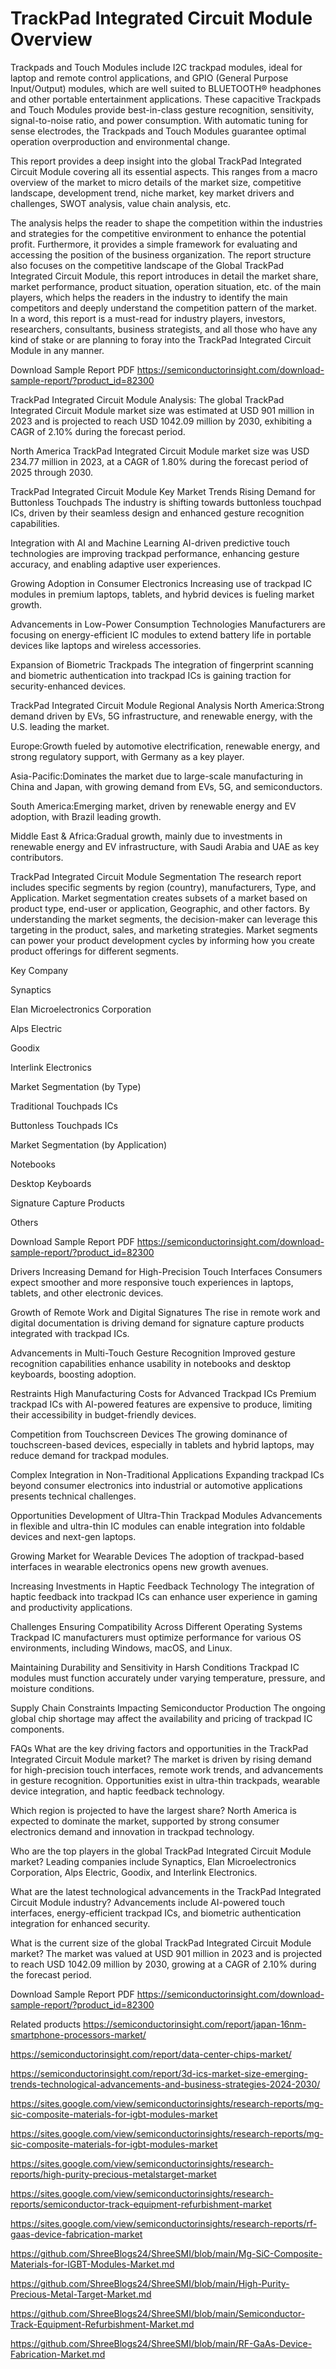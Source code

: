 # TrackPad Integrated Circuit Module Overview

Trackpads and Touch Modules include I2C trackpad modules, ideal for laptop and remote control applications, and GPIO (General Purpose Input/Output) modules, which are well suited to BLUETOOTH® headphones and other portable entertainment applications. These capacitive Trackpads and Touch Modules provide best-in-class gesture recognition, sensitivity, signal-to-noise ratio, and power consumption. With automatic tuning for sense electrodes, the Trackpads and Touch Modules guarantee optimal operation overproduction and environmental change.

This report provides a deep insight into the global TrackPad Integrated Circuit Module covering all its essential aspects. This ranges from a macro overview of the market to micro details of the market size, competitive landscape, development trend, niche market, key market drivers and challenges, SWOT analysis, value chain analysis, etc.

The analysis helps the reader to shape the competition within the industries and strategies for the competitive environment to enhance the potential profit. Furthermore, it provides a simple framework for evaluating and accessing the position of the business organization. The report structure also focuses on the competitive landscape of the Global TrackPad Integrated Circuit Module, this report introduces in detail the market share, market performance, product situation, operation situation, etc. of the main players, which helps the readers in the industry to identify the main competitors and deeply understand the competition pattern of the market.
In a word, this report is a must-read for industry players, investors, researchers, consultants, business strategists, and all those who have any kind of stake or are planning to foray into the TrackPad Integrated Circuit Module in any manner.


Download Sample Report PDF https://semiconductorinsight.com/download-sample-report/?product_id=82300

TrackPad Integrated Circuit Module Analysis:
The global TrackPad Integrated Circuit Module market size was estimated at USD 901 million in 2023 and is projected to reach USD 1042.09 million by 2030, exhibiting a CAGR of 2.10% during the forecast period.

North America TrackPad Integrated Circuit Module market size was USD 234.77 million in 2023, at a CAGR of 1.80% during the forecast period of 2025 through 2030.

TrackPad Integrated Circuit Module Key Market Trends
Rising Demand for Buttonless Touchpads
The industry is shifting towards buttonless touchpad ICs, driven by their seamless design and enhanced gesture recognition capabilities.

Integration with AI and Machine Learning
AI-driven predictive touch technologies are improving trackpad performance, enhancing gesture accuracy, and enabling adaptive user experiences.

Growing Adoption in Consumer Electronics
Increasing use of trackpad IC modules in premium laptops, tablets, and hybrid devices is fueling market growth.

Advancements in Low-Power Consumption Technologies
Manufacturers are focusing on energy-efficient IC modules to extend battery life in portable devices like laptops and wireless accessories.

Expansion of Biometric Trackpads
The integration of fingerprint scanning and biometric authentication into trackpad ICs is gaining traction for security-enhanced devices.

TrackPad Integrated Circuit Module Regional Analysis
North America:Strong demand driven by EVs, 5G infrastructure, and renewable energy, with the U.S. leading the market.

Europe:Growth fueled by automotive electrification, renewable energy, and strong regulatory support, with Germany as a key player.

Asia-Pacific:Dominates the market due to large-scale manufacturing in China and Japan, with growing demand from EVs, 5G, and semiconductors.

South America:Emerging market, driven by renewable energy and EV adoption, with Brazil leading growth.

Middle East & Africa:Gradual growth, mainly due to investments in renewable energy and EV infrastructure, with Saudi Arabia and UAE as key contributors.

TrackPad Integrated Circuit Module Segmentation 
The research report includes specific segments by region (country), manufacturers, Type, and Application. Market segmentation creates subsets of a market based on product type, end-user or application, Geographic, and other factors. By understanding the market segments, the decision-maker can leverage this targeting in the product, sales, and marketing strategies. Market segments can power your product development cycles by informing how you create product offerings for different segments.

Key Company

Synaptics

Elan Microelectronics Corporation

Alps Electric

Goodix

Interlink Electronics

Market Segmentation (by Type)

Traditional Touchpads ICs

Buttonless Touchpads ICs

Market Segmentation (by Application)

Notebooks

Desktop Keyboards

Signature Capture Products

Others

Download Sample Report PDF https://semiconductorinsight.com/download-sample-report/?product_id=82300

Drivers
Increasing Demand for High-Precision Touch Interfaces
Consumers expect smoother and more responsive touch experiences in laptops, tablets, and other electronic devices.

Growth of Remote Work and Digital Signatures
The rise in remote work and digital documentation is driving demand for signature capture products integrated with trackpad ICs.

Advancements in Multi-Touch Gesture Recognition
Improved gesture recognition capabilities enhance usability in notebooks and desktop keyboards, boosting adoption.

Restraints
High Manufacturing Costs for Advanced Trackpad ICs
Premium trackpad ICs with AI-powered features are expensive to produce, limiting their accessibility in budget-friendly devices.

Competition from Touchscreen Devices
The growing dominance of touchscreen-based devices, especially in tablets and hybrid laptops, may reduce demand for trackpad modules.

Complex Integration in Non-Traditional Applications
Expanding trackpad ICs beyond consumer electronics into industrial or automotive applications presents technical challenges.

Opportunities
Development of Ultra-Thin Trackpad Modules
Advancements in flexible and ultra-thin IC modules can enable integration into foldable devices and next-gen laptops.

Growing Market for Wearable Devices
The adoption of trackpad-based interfaces in wearable electronics opens new growth avenues.

Increasing Investments in Haptic Feedback Technology
The integration of haptic feedback into trackpad ICs can enhance user experience in gaming and productivity applications.

Challenges
Ensuring Compatibility Across Different Operating Systems
Trackpad IC manufacturers must optimize performance for various OS environments, including Windows, macOS, and Linux.

Maintaining Durability and Sensitivity in Harsh Conditions
Trackpad IC modules must function accurately under varying temperature, pressure, and moisture conditions.

Supply Chain Constraints Impacting Semiconductor Production
The ongoing global chip shortage may affect the availability and pricing of trackpad IC components.

FAQs
What are the key driving factors and opportunities in the TrackPad Integrated Circuit Module market?
The market is driven by rising demand for high-precision touch interfaces, remote work trends, and advancements in gesture recognition. Opportunities exist in ultra-thin trackpads, wearable device integration, and haptic feedback technology.


Which region is projected to have the largest share?
North America is expected to dominate the market, supported by strong consumer electronics demand and innovation in trackpad technology.


Who are the top players in the global TrackPad Integrated Circuit Module market?
Leading companies include Synaptics, Elan Microelectronics Corporation, Alps Electric, Goodix, and Interlink Electronics.


What are the latest technological advancements in the TrackPad Integrated Circuit Module industry?
Advancements include AI-powered touch interfaces, energy-efficient trackpad ICs, and biometric authentication integration for enhanced security.


What is the current size of the global TrackPad Integrated Circuit Module market?
The market was valued at USD 901 million in 2023 and is projected to reach USD 1042.09 million by 2030, growing at a CAGR of 2.10% during the forecast period.

Download Sample Report PDF https://semiconductorinsight.com/download-sample-report/?product_id=82300

Related products
https://semiconductorinsight.com/report/japan-16nm-smartphone-processors-market/

https://semiconductorinsight.com/report/data-center-chips-market/

https://semiconductorinsight.com/report/3d-ics-market-size-emerging-trends-technological-advancements-and-business-strategies-2024-2030/


https://sites.google.com/view/semiconductorinsights/research-reports/mg-sic-composite-materials-for-igbt-modules-market


https://sites.google.com/view/semiconductorinsights/research-reports/mg-sic-composite-materials-for-igbt-modules-market


https://sites.google.com/view/semiconductorinsights/research-reports/high-purity-precious-metalstarget-market


https://sites.google.com/view/semiconductorinsights/research-reports/semiconductor-track-equipment-refurbishment-market


https://sites.google.com/view/semiconductorinsights/research-reports/rf-gaas-device-fabrication-market


https://github.com/ShreeBlogs24/ShreeSMI/blob/main/Mg-SiC-Composite-Materials-for-IGBT-Modules-Market.md


https://github.com/ShreeBlogs24/ShreeSMI/blob/main/High-Purity-Precious-Metal-Target-Market.md


https://github.com/ShreeBlogs24/ShreeSMI/blob/main/Semiconductor-Track-Equipment-Refurbishment-Market.md


https://github.com/ShreeBlogs24/ShreeSMI/blob/main/RF-GaAs-Device-Fabrication-Market.md

